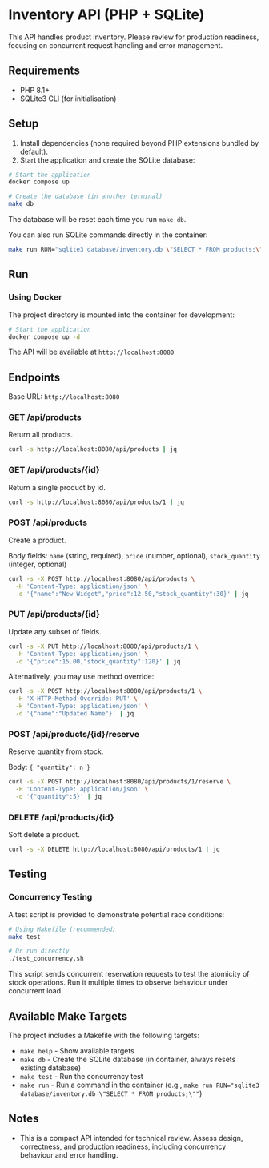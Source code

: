 # Inventory API (PHP + SQLite)

This API handles product inventory. Please review for production readiness, focusing on concurrent request handling and error management.

## Requirements
- PHP 8.1+
- SQLite3 CLI (for initialisation)

## Setup

1. Install dependencies (none required beyond PHP extensions bundled by default).
2. Start the application and create the SQLite database:

```bash
# Start the application
docker compose up

# Create the database (in another terminal)
make db
```

The database will be reset each time you run `make db`.

You can also run SQLite commands directly in the container:

```bash
make run RUN="sqlite3 database/inventory.db \"SELECT * FROM products;\""
```

## Run

### Using Docker

The project directory is mounted into the container for development:

```bash
# Start the application
docker compose up -d
```

The API will be available at `http://localhost:8080`

## Endpoints

Base URL: `http://localhost:8080`

### GET /api/products
Return all products.

```bash
curl -s http://localhost:8080/api/products | jq
```

### GET /api/products/{id}
Return a single product by id.

```bash
curl -s http://localhost:8080/api/products/1 | jq
```

### POST /api/products
Create a product.

Body fields: `name` (string, required), `price` (number, optional), `stock_quantity` (integer, optional)

```bash
curl -s -X POST http://localhost:8080/api/products \
  -H 'Content-Type: application/json' \
  -d '{"name":"New Widget","price":12.50,"stock_quantity":30}' | jq
```

### PUT /api/products/{id}
Update any subset of fields.

```bash
curl -s -X PUT http://localhost:8080/api/products/1 \
  -H 'Content-Type: application/json' \
  -d '{"price":15.00,"stock_quantity":120}' | jq
```

Alternatively, you may use method override:

```bash
curl -s -X POST http://localhost:8080/api/products/1 \
  -H 'X-HTTP-Method-Override: PUT' \
  -H 'Content-Type: application/json' \
  -d '{"name":"Updated Name"}' | jq
```

### POST /api/products/{id}/reserve
Reserve quantity from stock.

Body: `{ "quantity": n }`

```bash
curl -s -X POST http://localhost:8080/api/products/1/reserve \
  -H 'Content-Type: application/json' \
  -d '{"quantity":5}' | jq
```

### DELETE /api/products/{id}
Soft delete a product.

```bash
curl -s -X DELETE http://localhost:8080/api/products/1 | jq
```

## Testing

### Concurrency Testing
A test script is provided to demonstrate potential race conditions:

```bash
# Using Makefile (recommended)
make test

# Or run directly
./test_concurrency.sh
```

This script sends concurrent reservation requests to test the atomicity of stock operations. Run it multiple times to observe behaviour under concurrent load.

## Available Make Targets

The project includes a Makefile with the following targets:

- `make help` - Show available targets
- `make db` - Create the SQLite database (in container, always resets existing database)
- `make test` - Run the concurrency test
- `make run` - Run a command in the container (e.g., `make run RUN="sqlite3 database/inventory.db \"SELECT * FROM products;\""`)

## Notes
- This is a compact API intended for technical review. Assess design, correctness, and production readiness, including concurrency behaviour and error handling.

